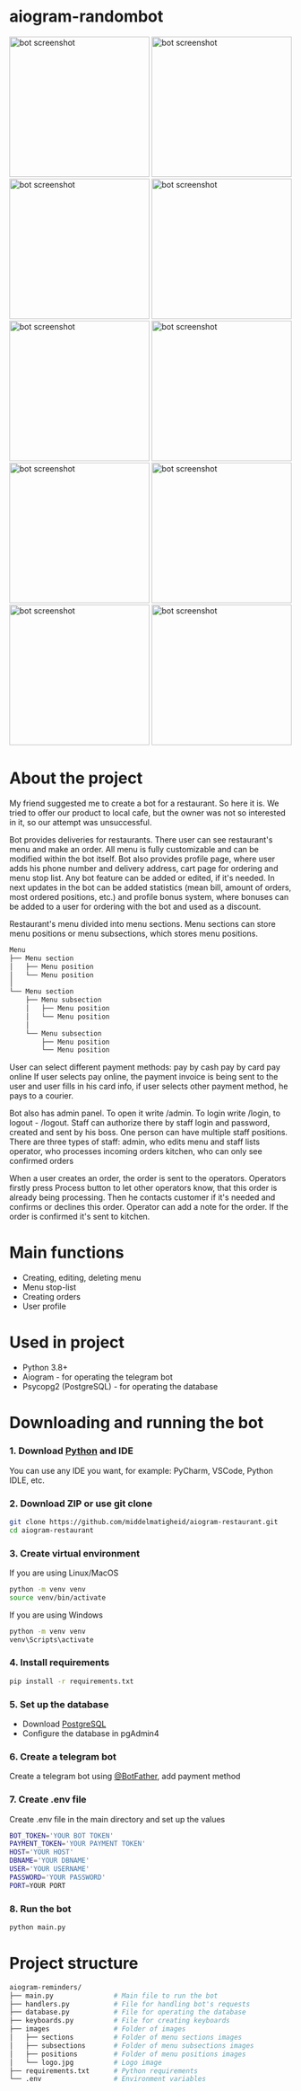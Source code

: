 # aiogram-randombot

<div style="display: grip; gap: 25px; grip-column-template: repeat(2, 250px); margin: auto;">
    <img src="screenshots/screenshot_1.jpg" style="width: 250px;" alt="bot screenshot">
    <img src="screenshots/screenshot_2.jpg" style="width: 250px;" alt="bot screenshot">
    <img src="screenshots/screenshot_3.jpg" style="width: 250px;" alt="bot screenshot">
    <img src="screenshots/screenshot_4.jpg" style="width: 250px;" alt="bot screenshot">
    <img src="screenshots/screenshot_5.jpg" style="width: 250px;" alt="bot screenshot">
    <img src="screenshots/screenshot_6.jpg" style="width: 250px;" alt="bot screenshot">
    <img src="screenshots/screenshot_7.jpg" style="width: 250px;" alt="bot screenshot">
    <img src="screenshots/screenshot_8.jpg" style="width: 250px;" alt="bot screenshot">
    <img src="screenshots/screenshot_9.jpg" style="width: 250px;" alt="bot screenshot">
    <img src="screenshots/screenshot_10.jpg" style="width: 250px;" alt="bot screenshot">
</div>

# About the project

My friend suggested me to create a bot for a restaurant. So here it is. We tried to offer our product to local cafe, but the owner was not so interested in it, so our attempt was unsuccessful.

Bot provides deliveries for restaurants. There user can see restaurant's menu and make an order. All menu is fully customizable and can be
modified within the bot itself. Bot also provides profile page, where user adds his phone number and delivery address, cart page for ordering and menu
stop list. Any bot feature can be added or edited, if it's needed. In next updates in the bot can be added statistics (mean bill, amount of orders,
most ordered positions, etc.) and profile bonus system, where bonuses can be added to a user for ordering with the bot and used as a discount.

Restaurant's menu divided into menu sections. Menu sections can store menu positions or menu subsections, which stores menu positions.
```bash
Menu
├── Menu section
│   ├── Menu position
│   └── Menu position
│
└── Menu section
    ├── Menu subsection       
    │   ├── Menu position       
    │   └── Menu position
    │
    └── Menu subsection      
        ├── Menu position       
        └── Menu position
```

User can select different payment methods:
pay by cash
pay by card
pay online
If user selects pay online, the payment invoice is being sent to the user and user fills in his card info, if user selects other payment method, he pays to a courier.

Bot also has admin panel. To open it write /admin. To login write /login, to logout - /logout. Staff can authorize there by staff login and password,
created and sent by his boss. One person can have multiple staff positions. There are three types of staff:
admin, who edits menu and staff lists
operator, who processes incoming orders
kitchen, who can only see confirmed orders

When a user creates an order, the order is sent to the operators. Operators firstly press Process button to let other operators know, that this
order is already being processing. Then he contacts customer if it's needed and confirms or declines this order. Operator can add a note for the order.
If the order is confirmed it's sent to kitchen.


# Main functions

- Creating, editing, deleting menu
- Menu stop-list
- Creating orders
- User profile

# Used in project

- Python 3.8+
- Aiogram - for operating the telegram bot
- Psycopg2 (PostgreSQL) - for operating the database

# Downloading and running the bot

### 1. Download [Python](https://www.python.org/) and IDE

You can use any IDE you want, for example: PyCharm, VSCode, Python IDLE, etc.

### 2. Download ZIP or use git clone

```bash
git clone https://github.com/middelmatigheid/aiogram-restaurant.git
cd aiogram-restaurant
```

### 3. Create virtual environment

If you are using Linux/MacOS

```bash
python -m venv venv
source venv/bin/activate
```

If you are using Windows

```bash
python -m venv venv
venv\Scripts\activate 
```

### 4. Install requirements

```bash
pip install -r requirements.txt
```

### 5. Set up the database

- Download [PostgreSQL](https://www.postgresql.org/)
- Configure the database in pgAdmin4

### 6. Create a telegram bot

Create a telegram bot using [@BotFather](https://telegram.me/BotFather), add payment method

### 7. Create .env file

Create .env file in the main directory and set up the values

```bash
BOT_TOKEN='YOUR BOT TOKEN'
PAYMENT_TOKEN='YOUR PAYMENT TOKEN'
HOST='YOUR HOST'
DBNAME='YOUR DBNAME'
USER='YOUR USERNAME'
PASSWORD='YOUR PASSWORD'
PORT=YOUR PORT
```

### 8. Run the bot

```bash
python main.py
```

# Project structure

```bash
aiogram-reminders/
├── main.py               # Main file to run the bot
├── handlers.py           # File for handling bot's requests
├── database.py           # File for operating the database
├── keyboards.py          # File for creating keyboards
├── images                # Folder of images
│   ├── sections          # Folder of menu sections images
│   ├── subsections       # Folder of menu subsections images
│   ├── positions         # Folder of menu positions images
│   └── logo.jpg          # Logo image
├── requirements.txt      # Python requirements
└── .env                  # Environment variables
```



